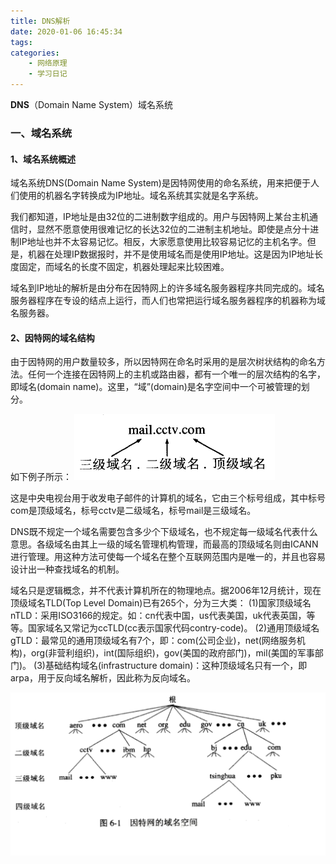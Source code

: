 ```yaml
---
title: DNS解析
date: 2020-01-06 16:45:34
tags:
categories: 
	- 网络原理
	- 学习日记
---
```

**DNS**（Domain Name System）域名系统
### 一、域名系统
#### 1、域名系统概述
域名系统DNS(Domain Name System)是因特网使用的命名系统，用来把便于人们使用的机器名字转换成为IP地址。域名系统其实就是名字系统。

我们都知道，IP地址是由32位的二进制数字组成的。用户与因特网上某台主机通信时，显然不愿意使用很难记忆的长达32位的二进制主机地址。即使是点分十进制IP地址也并不太容易记忆。相反，大家愿意使用比较容易记忆的主机名字。但是，机器在处理IP数据报时，并不是使用域名而是使用IP地址。这是因为IP地址长度固定，而域名的长度不固定，机器处理起来比较困难。

域名到IP地址的解析是由分布在因特网上的许多域名服务器程序共同完成的。域名服务器程序在专设的结点上运行，而人们也常把运行域名服务器程序的机器称为域名服务器。

#### 2、因特网的域名结构
由于因特网的用户数量较多，所以因特网在命名时采用的是层次树状结构的命名方法。任何一个连接在因特网上的主机或路由器，都有一个唯一的层次结构的名字，即域名(domain name)。这里，“域”(domain)是名字空间中一个可被管理的划分。

如下例子所示：
![image](DNS解析/eg1.png)

这是中央电视台用于收发电子邮件的计算机的域名，它由三个标号组成，其中标号com是顶级域名，标号cctv是二级域名，标号mail是三级域名。

DNS既不规定一个域名需要包含多少个下级域名，也不规定每一级域名代表什么意思。各级域名由其上一级的域名管理机构管理，而最高的顶级域名则由ICANN进行管理。用这种方法可使每一个域名在整个互联网范围内是唯一的，并且也容易设计出一种查找域名的机制。

域名只是逻辑概念，并不代表计算机所在的物理地点。据2006年12月统计，现在顶级域名TLD(Top Level Domain)已有265个，分为三大类：
(1)国家顶级域名nTLD：采用ISO3166的规定。如：cn代表中国，us代表美国，uk代表英国，等等。国家域名又常记为ccTLD(cc表示国家代码contry-code)。
(2)通用顶级域名gTLD：最常见的通用顶级域名有7个，即：com(公司企业)，net(网络服务机构)，org(非营利组织)，int(国际组织)，gov(美国的政府部门)，mil(美国的军事部门)。
(3)基础结构域名(infrastructure domain)：这种顶级域名只有一个，即arpa，用于反向域名解析，因此称为反向域名。

![image](DNS解析/eg2.png)


